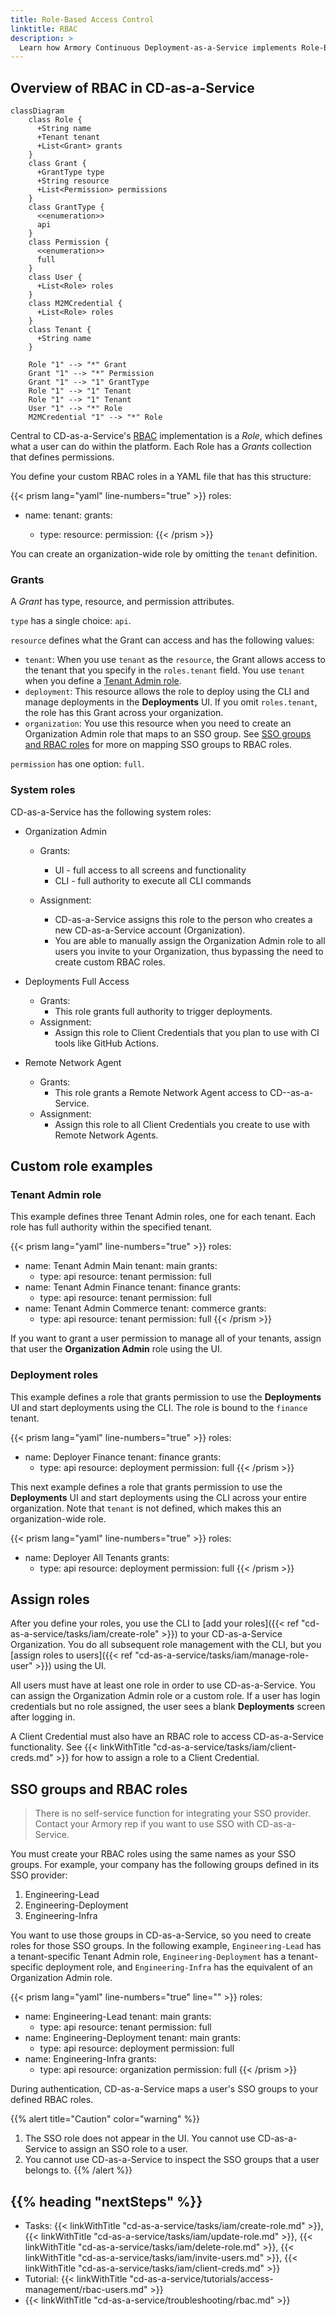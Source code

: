 ```yaml
---
title: Role-Based Access Control
linktitle: RBAC
description: >
  Learn how Armory Continuous Deployment-as-a-Service implements Role-Based Access Control (RBAC).
---
```


<!--
No mention of targetGroups, applications because that's not been implemented yet.
Removed grant types, resources, and permissions that haven't been (or won't be) implemented
-->

## Overview of RBAC in CD-as-a-Service

```mermaid
classDiagram
    class Role {
      +String name
      +Tenant tenant
      +List<Grant> grants
    }
    class Grant {
      +GrantType type
      +String resource
      +List<Permission> permissions
    }
    class GrantType {
      <<enumeration>>
      api
    }
    class Permission {
      <<enumeration>>
      full
    }
    class User {
      +List<Role> roles
    }
    class M2MCredential {
      +List<Role> roles
    }
    class Tenant {
      +String name
    }

    Role "1" --> "*" Grant
    Grant "1" --> "*" Permission
    Grant "1" --> "1" GrantType
    Role "1" --> "1" Tenant
    Role "1" --> "1" Tenant
    User "1" --> "*" Role
    M2MCredential "1" --> "*" Role
```


Central to CD-as-a-Service's [RBAC](https://en.wikipedia.org/wiki/Role-based_access_control) implementation is a _Role_, which defines what a user can do within the platform. Each Role has a _Grants_ collection that defines permissions.

You define your custom RBAC roles in a YAML file that has this structure:

{{< prism lang="yaml" line-numbers="true" >}}
roles:
  - name: <role-name>
    tenant: <tenant-name>
    grants:
      - type: <type>
        resource: <resource>
        permission: <permission>
{{< /prism >}}

You can create an organization-wide role by omitting the `tenant` definition.

### Grants

A _Grant_ has type, resource, and permission attributes.

`type` has a single choice: `api`.

`resource` defines what the Grant can access and has the following values:

* `tenant`: When you use `tenant` as the `resource`, the Grant allows access to the tenant that you specify in the `roles.tenant` field. You use `tenant` when you define a [Tenant Admin role](#tenant-admin-role).
* `deployment`: This resource allows the role to deploy using the CLI and manage deployments in the **Deployments** UI. If you omit `roles.tenant`, the role has this Grant across your organization.
* `organization`: You use this resource when you need to create an Organization Admin role that maps to an SSO group. See [SSO groups and RBAC roles](#sso-groups-and-rbac-roles) for more on mapping SSO groups to RBAC roles.

`permission` has one option: `full`.

### System roles

CD-as-a-Service has the following system roles:

* Organization Admin
  * Grants:  

      * UI - full access to all screens and functionality
      * CLI -  full authority to execute all CLI commands

  * Assignment:  

      * CD-as-a-Service assigns this role to the person who creates a new CD-as-a-Service account (Organization).
      * You are able to manually assign the Organization Admin role to all users you invite to your Organization, thus bypassing the need to create custom RBAC roles.

* Deployments Full Access

  * Grants:
      * This role grants full authority to trigger deployments.
  * Assignment:
      * Assign this role to Client Credentials that you plan to use with CI tools like GitHub Actions.

* Remote Network Agent

  * Grants:
      * This role grants a Remote Network Agent access to CD--as-a-Service.
  * Assignment:
      * Assign this role to all Client Credentials you create to use with Remote Network Agents.


## Custom role examples

### Tenant Admin role

This example defines three Tenant Admin roles, one for each tenant. Each role has full authority within the specified tenant.

{{< prism lang="yaml" line-numbers="true" >}}
roles:
  - name: Tenant Admin Main
    tenant: main
    grants:
      - type: api
        resource: tenant
        permission: full
  - name: Tenant Admin Finance
    tenant: finance
    grants:
      - type: api
        resource: tenant
        permission: full
  - name: Tenant Admin Commerce
    tenant: commerce
    grants:
      - type: api
        resource: tenant
        permission: full
{{< /prism >}}

If you want to grant a user permission to manage all of your tenants, assign that user the **Organization Admin** role using the UI.

### Deployment roles

This example defines a role that grants permission to use the **Deployments** UI and start deployments using the CLI. The role is bound to the `finance` tenant.

{{< prism lang="yaml" line-numbers="true" >}}
roles:
  - name: Deployer Finance
    tenant: finance
    grants:
      - type: api
        resource: deployment
        permission: full
{{< /prism >}}

This next example defines a role that grants permission to use the **Deployments** UI and start deployments using the CLI across your entire organization. Note that `tenant` is not defined, which makes this an organization-wide role.

{{< prism lang="yaml" line-numbers="true" >}}
roles:
  - name: Deployer All Tenants
    grants:
      - type: api
        resource: deployment
        permission: full
{{< /prism >}}


## Assign roles

After you define your roles, you use the CLI to [add your roles]({{< ref "cd-as-a-service/tasks/iam/create-role" >}}) to your CD-as-a-Service Organization. You do all subsequent role management with the CLI, but you [assign roles to users]({{< ref "cd-as-a-service/tasks/iam/manage-role-user" >}}) using the UI.

All users must have at least one role in order to use CD-as-a-Service. You can assign the Organization Admin role or a custom role. If a user has login credentials but no role assigned, the user sees a blank **Deployments** screen after logging in.

A Client Credential must also have an RBAC role to access CD-as-a-Service functionality. See {{< linkWithTitle "cd-as-a-service/tasks/iam/client-creds.md" >}} for how to assign a role to a Client Credential.

## SSO groups and RBAC roles

>There is no self-service function for integrating your SSO provider. Contact your Armory rep if you want to use SSO with CD-as-a-Service.

You must create your RBAC roles using the same names as your SSO groups. For example, your company has the following groups defined in its SSO provider:

1. Engineering-Lead
1. Engineering-Deployment
1. Engineering-Infra

You want to use those groups in CD-as-a-Service, so you need to create roles for those SSO groups. In the following example, `Engineering-Lead` has a tenant-specific Tenant Admin role, `Engineering-Deployment` has a tenant-specific deployment role, and `Engineering-Infra` has the equivalent of an Organization Admin role.

{{< prism lang="yaml" line-numbers="true" line="" >}}
roles:
  - name: Engineering-Lead
    tenant: main
    grants:
      - type: api
        resource: tenant
        permission: full
  - name: Engineering-Deployment
    tenant: main
    grants:
      - type: api
        resource: deployment
        permission: full
  - name: Engineering-Infra
    grants:
      - type: api
        resource: organization
        permission: full
{{< /prism >}}

During authentication, CD-as-a-Service maps a user's SSO groups to your defined RBAC roles.

{{% alert title="Caution" color="warning" %}}
1. The SSO role does not appear in the UI. You cannot use CD-as-a-Service to assign an SSO role to a user.
1. You cannot use CD-as-a-Service to inspect the SSO groups that a user belongs to.
{{% /alert %}}


## {{% heading "nextSteps" %}}

* Tasks: {{< linkWithTitle "cd-as-a-service/tasks/iam/create-role.md" >}}, {{< linkWithTitle "cd-as-a-service/tasks/iam/update-role.md" >}}, {{< linkWithTitle "cd-as-a-service/tasks/iam/delete-role.md" >}}, {{< linkWithTitle "cd-as-a-service/tasks/iam/invite-users.md" >}}, {{< linkWithTitle "cd-as-a-service/tasks/iam/client-creds.md" >}}
* Tutorial: {{< linkWithTitle "cd-as-a-service/tutorials/access-management/rbac-users.md" >}}
* {{< linkWithTitle "cd-as-a-service/troubleshooting/rbac.md" >}}



<br>
<br>


<!--
## Not for primetime
aimee scratchpad


aimee's scratchpad stuff below

<table>
<tr>
<td>deployment.yaml</td>
<td>rbac.yaml</td>
</tr>
<tr>
<td>
{{< prism lang="yaml" line-numbers="true" >}}
version: v1
kind: kubernetes
application: potato-facts
# Map of Deployment Targets, this is set up in a way where
# we can do multi-target deployments (multi-region or multi-cluster)
targets:
  # This in the name of a deployment. Underneath it is its configuration.
  staging:
    # the name of an agent configured account
    account: acme-eks-staging-cluster
    # Optionally override the namespaces that are in the manifests
    namespace: potato-facts
    # This is the key to a strategy under the strategies map
    strategy: rolling
    constraints:
      dependsOn: ["dev"]
      beforeDeployment: []
 prod-east:
    # the name of an agent configured account
    account: acme-eks-prod-east-cluster
    # Optionally override the namespaces that are in the manifests
    namespace: potato-facts
    # This is the key to a strategy under the strategies map
    strategy: mycanary
    constraints:
      dependsOn: ["staging"]
      beforeDeployment:
        - pause:
            untilApproved: true
  prod-west:
    # the name of an agent configured account
    account: acme-eks-prod-west-cluster
    # Optionally override the namespaces that are in the manifests
    namespace: potato-facts
    # This is the key to a strategy under the strategies map
    strategy: myBlueGreen
    constraints:
      dependsOn: ["staging"]
      beforeDeployment:
        - pause:
            untilApproved: true
{{< /prism >}}
</td>
<td>
{{< prism lang="yaml" line-numbers="true" >}}
targetGroups:
  - name: potato-facts
    # optional field, defaults to main
    tenant: main
    targets:
      - name: staging
        account: acme-eks-staging-cluster
        kubernetes:
          namespace: potato-facts
      - name: prod-east
        account: acme-eks-prod-east-cluster
        kubernetes:
          namespace: potato-facts
      - name: prod-west
        account: acme-eks-prod-west-cluster
        kubernetes:
          namespace: potato-facts

roles:
  - name: Potato Facts Role
    # optional field, defaults to main
    tenant: main
    grants:
      - type: account
        resource: acme-eks-dev-cluster
        permission: full
      - type: targetGroup
        resource: potato-facts
        permission: full
      - type: api
        resource: deployment
        permission: full
  - name: Tenant Admin
    # optional field, defaults to main
    tenant: main
    grants:
      - type: api
        resource: tenant
        permission: full
  - name: Organization Admin
    grants:
      - type: api
        resource: organization
        permission: full
  - name: Remote Network Agent
    grants:
      - type: api
        resource: agent-hub
        permission: connect         
{{< /prism >}}
</td>
</tr>
</table>

<br><br><br><br>


deployment.yaml  |  rbac.yaml
--|--
{{% include "cdaas/rbac/snippet-deploy.md" %}}  |  {{% include "cdaas/rbac/snippet-rbac.md" %}}

-->